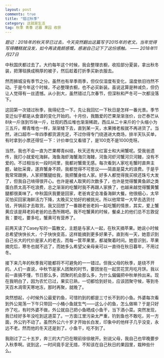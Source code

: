 ```yaml
---
layout: post
comments: true
title: "错过秋季"
category: 这就是生活
tag: 秋季 青春 迟暮 果园 收获
---
```


*题记：2018年的秋天早已过去，今天突然翻出这篇写于2015年的老文。当年觉得写得糟糕就没发，如今再读竟颇感慨，感谢自己记下了这份感触。 —— 2018年11月27日*

中秋国庆都过去了。大约每年这个时候，我会整理衣橱，收拾部分夏装，拿出秋冬装，把薄毯换成稍厚的被子，然后趁着打折季买新衣服去。

然而狮城没有季节之分。虽然也有旱季雨季，但仅仅湿度有变化，温度依旧岿然不动。于是今年这个时候，不必整理衣橱，也不必买新装。虽说这算是种减负，但仍让人觉得有一丝遗憾。从小到大，虽然错过几次春节，但深秋和严冬可一次都没落下。

这回第一次错过秋季，我得纪念一下。先让我回忆一下秋日是怎样一番光景。季节变迁似乎都是从食谱的变化开始的。十月份，我酷爱的芒果渐渐涨价，台芒泰芒从8块一斤涨到15块一斤，壮观的西瓜堆也渐渐稀疏，西瓜从二十来斤的个头缩小为三五斤。椰青堆也一样，渐渐矮下去，直到某一天，水果摊老板就不再进货了。当然，进口超市一年四季都货源充足，不过你得专门绕道进大商场，排半天队买单，有时拿到小票还得怔一下：计价单位又看错了，是100克不是1000克呀。

当然，我也不会一直为芒果椰青纠结，秋天还有大红富士和大闸蟹呢。受我爸遗传，我打小就爱吃海鲜。海鱼海虾海蟹海贝海鳗，河鱼河虾河蟹河贝河鳗，没有不爱的。不过相当长一段时间里，我都对蟹膏无感。每次看到人家吃毛蟹时直奔主题，破肚采膏，遂弃蟹身不顾，我都觉得不可思议——简直是莫大的浪费。于是乎我常常跟换，人家把蟹腿给我，我把蟹身给人家。好多人都觉得我买椟还珠亏大发了，但我自己啃得很开心。也许是被人取笑的次数多了，也许是觉得蟹黄鱼卵之类蛋白质太高不吃浪费，总之渐渐的吃蟹时我不再跟人家换了，也越来越觉得蟹黄蟹腿都很美味了。中秋国庆我要是回家，老爸肯定会准备海鲜大餐。他很细心，太早买怕买回家海鲜活力下降，太晚买又怕好的被挑光。所以他常常一大早去选货付钱，开锅前才去取货。我又回想了一番跟老爸老妈一起吃蟹的情景，其实，爱上蟹黄应该是拜老妈老爸的怂恿所赐吧。我不吃蟹黄的时候，餐桌上的他们总不忘敦促我：要吃，要多吃，蟹黄可有营养了。

前两天读了Casey写的一篇散文，主题是与家人一起，在秋天摘苹果。她说小时候总希望快快长大，个子快快变高，这样能摘到更多好果子。直到有一天，她意识到自己长大的代价是家人的老去，而每一筐苹果里，都凝聚着时间。她意识到，苹果摘完后，寒冬也就不远了，而她多么希望父亲母亲可以一直待在秋日暮年，不用过冬。

接下来几年的秋季我可能都将不可避免的一一错过。但我父母的秋季，是绕不开的。人们一直说，中秋节是家人团聚的时节，要团坐在一起赏花赏月吃月饼。我以前一直搞不懂，节日那么多，团聚的机会那么多，为什么偏偏把中秋单拎出来。现在我明白了，因为农忙已过，果实已熟，一切都恰到好处，应该团聚守候，等到冬天百木凋零天寒地冻，那时再聚，就晚了。 

突然想起，小时候外公最爱钓鱼，可惜钓到的都是三寸长不到的小鱼。外婆每次看到外公晃荡一下午只带回一小桶小鱼就生气——这么小的鱼，怎么做嘛？于是只好炸了吃，有时外婆不做，外公就自己把小鱼晒成小鱼干，当下酒小菜。突然发现，我已经好多年没吃到这道菜了。一方面江里污染太严重，钓到鱼也不敢吃，另一方面，外公钓不动了。虽然外公六十岁才开始长白发，印象中的他样子几乎没变，永远不老。然而他的冬天还是到了。小鱼干，吃不到了。

我刚过了二十五岁，奔三的大门已在眼前徐徐敞开。别说父母，我自己也早晚要步入秋季啊。说到这，一时间竟手足无措，不知该在自己秋日的果园里，栽种些什么。